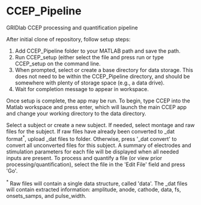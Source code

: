 # CCEP_Pipeline
 GRIDlab CCEP processing and quantification pipeline

After initial clone of repository, follow setup steps:

1. Add CCEP_Pipeline folder to your MATLAB path and save the path.
2. Run CCEP\_setup (either select the file and press run or type CCEP\_setup on the command line.
3. When prompted, select or create a base directory for data storage. This does not need to be within the CCEP_Pipeline directory, and should be somewhere with plenty of storage space (e.g., a data drive).
4. Wait for completion message to appear in workspace.

Once setup is complete, the app may be run. To begin, type CCEP into the Matlab workspace and press enter, which will launch the main CCEP app and change your working directory to the data directory.

Select a subject or create a new subject. If needed, select montage and raw files for the subject. If raw files have already been converted to \_dat format<sup>*</sup>, upload _dat files to folder. Otherwise, press '\_dat convert' to convert all unconverted files for this subject. A summary of electrodes and stimulation parameters for each file will be displayed when all needed inputs are present. To process and quantify a file (or view prior processing/quantification), select the file in the 'Edit File' field and press 'Go'.

<sup>*</sup> Raw files will contain a single data structure, called 'data'. The \_dat files will contain extracted information: amplitude, anode, cathode, data, fs, onsets\_samps, and pulse\_width.